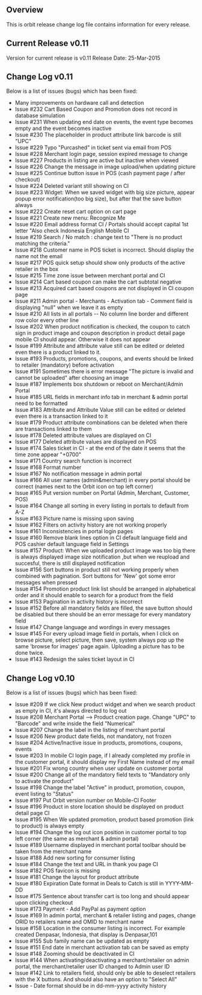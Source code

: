 Overview
--------
This is orbit release change log file contains information for every release.

Current Release v0.11
---------------------
Version for current release is v0.11
Release Date: 25-Mar-2015

Change Log v0.11
----------------
Below is a list of issues (bugs) which has been fixed:

 * Many improvements on hardware call and detection
 * Issue #232 Cart Based Coupon and Promotion  does not record in database simulation
 * Issue #231 When updating end date on events, the event type becomes empty and the event becomes inactive
 * Issue #230 The placeholder in product attribute link barcode is still "UPC"
 * Issue #229 Typo "Purcashed" in ticket sent via email from POS
 * Issue #228 Merchant login page, session expired message to change
 * Issue #227 Products in listing are active but inactive when viewed
 * Issue #226 Change the message in image upload/when updating picture
 * Issue #225 Continue button issue in POS (cash payment page / after checkout)
 * Issue #224 Deleted variant still showing on CI
 * Issue #223 Widget: When we saved widget with big size picture, appear popup error notification(too big size), but after that the save button always
 * Issue #222 Create reset cart option on cart page
 * Issue #221 Create new menu: Recognize Me
 * Issue #220 Email address format CI / Portals should accept capital 1st letter "Also check Indonesia English Mobile CI
 * Issue #219 Search / No match : change text to "There is no product matching the criteria."
 * Issue #218 Customer name in POS ticket is incorrect. Should display the name not the email
 * Issue #217 POS quick setup should show only products of the active retailer in the box
 * Issue #215 Time zone issue between merchant portal and CI
 * Issue #214 Cart based coupon can make the cart subtotal negative
 * Issue #213 Acquired cart based coupons are not displayed in CI coupon page
 * Issue #211 Admin portal - Merchants - Activation tab - Comment field is displaying "null" when we leave it as empty
 * Issue #210 All lists in all portals -- No column line border and different row color every other line
 * Issue #202 When product notification is checked, the coupon to catch sign in product image and coupon description in product detail page mobile CI should appear. Otherwise it does not appear
 * Issue #199 Attribute and attribute value still can be edited or deleted even there is a product linked to it.
 * Issue #193 Products, promotions, coupons, and events should be linked to retailer (mandatory) before activation
 * Issue #191 Sometimes there is error message "The picture is invalid and cannot be uploaded" after choosing an image
 * Issue #187 Implements box shutdown or reboot on Merchant/Admin Portal
 * Issue #185 URL fields in merchant info tab in merchant & admin portal need to be formatted
 * Issue #183 Attribute and Attribute Value still can be edited or deleted even there is a transaction linked to it
 * Issue #179 Product attribute combinations can be deleted when there are transactions linked to them
 * Issue #178 Deleted attribute values are displayed on CI
 * Issue #177 Deleted attribute values are displayed on POS
 * Issue #174 Sales ticket in CI - at the end of the date it seems that the time zone appear "+0700"
 * Issue #171 Country search function is incorrect
 * Issue #168 Format number
 * Issue #167 No notification message in admin portal
 * Issue #166 All user names (admin&merchant) in every portal should be correct (names next to the Orbit icon on top left corner)
 * Issue #165 Put version number on Portal (Admin, Merchant, Customer, POS)
 * Issue #164 Change all sorting in every listing in portals to default from A-Z
 * Issue #163 Picture name is missing upon saving
 * Issue #162 Filters on activity history are not working properly
 * Issue #161 Inconsistencies in portal login pages
 * Issue #160 Remove blank lines option in CI default language field and POS cashier default language field in Settings
 * Issue #157 Product: When we uploaded product image was too big there is always displayed image size notification ,but when we reupload and succesful, there is still displayed notification
 * Issue #156 Sort buttons in product still not working properly when combined with pagination. Sort buttons for 'New' got some error messages when pressed
 * Issue #154 Promotion product link list should be arranged in alphabetical order and it should enable to search for a product from the field
 * Issue #153 Pagination in activity history is incorrect
 * Issue #152 Before all mandatory fields are filled, the save button should be disabled but there should be an error message for every mandatory field
 * Issue #147 Change language and wordings in every messages
 * Issue #145 For every upload image field in portals, when I click on browse picture, select picture, then save, system always pop up the same 'browse for images' page again. Uploading a picture has to be done twice.
 * Issue #143 Redesign the sales ticket layout in CI

Change Log v0.10
----------------
Below is a list of issues (bugs) which has been fixed:

 * Issue #209 If we click New product widget and when we search product as empty in CI, it's always directed to log out
 * Issue #208 Merchant Portal --> Product creation page. Change "UPC" to "Barcode" and write inside the field "Numerical"
 * Issue #207 Change the label in the listing of merchant portal
 * Issue #206 New product date fields, not mandatory, not frozen
 * Issue #204 Active/Inactive issue in products, promotions, coupons, events
 * Issue #203 In mobile CI login page, if I already completed my profile in the customer portal, it should display my First Name instead of my email
 * Issue #201 Fix wrong country when user update on customer portal
 * Issue #200 Change all of  the mandatory field texts to "Mandatory only to activate the product"
 * Issue #198 Change the label "Active" in product, promotion, coupon, event listing to "Status"
 * Issue #197 Put Orbit version number on Mobile-CI Footer
 * Issue #196 Product in store location should be displayed on product detail page CI
 * Issue #195 When We updated promotion, product based promotion (link to product) is always empty
 * Issue #194 Change the log out icon position in customer portal to top left corner (the same as merchant & admin portal)
 * Issue #189 Username displayed in merchant portal toolbar should be taken from the merchant name
 * Issue #188  Add new sorting for consumer listing
 * Issue #184 Change the text and URL in thank you page CI
 * Issue #182 POS favicon is missing
 * Issue #181 Change the layout for product attribute
 * Issue #180 Expiration Date format in Deals to Catch is still in YYYY-MM-DD
 * Issue #175 Sentence about transfer cart is too long and should appear upon clicking checkout
 * Issue #173 Payment - Add PayPal as payment option
 * Issue #169 In admin portal, merchant & retailer listing and pages, change ORID to retailers name and OMID to merchant name
 * Issue #158 Location in the consumer listing is incorrect. For example created Denpasar, Indonesia, that display is Denpasar,101
 * Issue #155 Sub family name can be updated as empty
 * Issue #151 End date in merchant activation tab can be saved as empty
 * Issue #148 Zooming should be deactivated in CI
 * Issue #144 When activating/deactivating a merchant/retailer on admin portal, the merchant/retailer user ID changed to Admin user ID
 * Issue #142 Link to retailers field, should only be able to deselect retailers with the X buttons. And should also have an option to "Select All"
 * Issue - Date format should be in dd-mm-yyyy activity history
